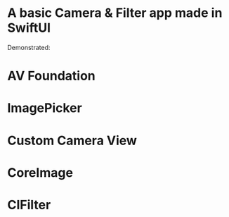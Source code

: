 # A basic Camera & Filter app made in SwiftUI
 Demonstrated:
# AV Foundation
# ImagePicker
# Custom Camera View
# CoreImage
# CIFilter
